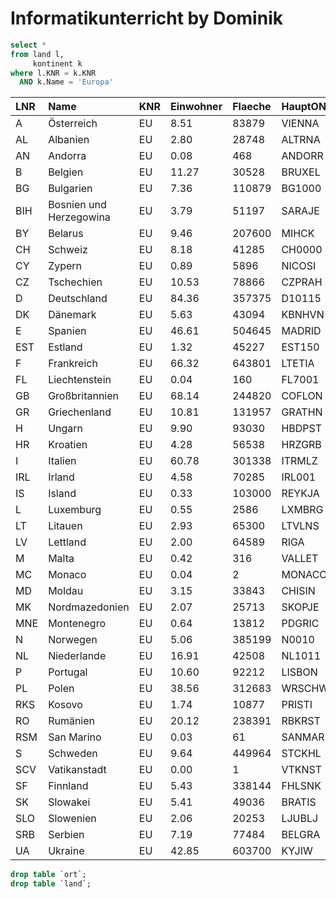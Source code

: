 # Informatikunterricht by Dominik

```SQL
select *
from land l,
     kontinent k
where l.KNR = k.KNR
  AND k.Name = 'Europa'
```

| LNR | Name                    | KNR | Einwohner | Flaeche | HauptONR | KNR | Name   | Flaeche | Einwohner | AnteilErdoberflaeche |
|:----|:------------------------|:----|:----------|:--------|:---------|:----|:-------|:--------|:----------|:---------------------|
| A   | Österreich              | EU  | 8.51      | 83879   | VIENNA   | EU  | Europa | 10      | 733       | 2.10                 |
| AL  | Albanien                | EU  | 2.80      | 28748   | ALTRNA   | EU  | Europa | 10      | 733       | 2.10                 |
| AN  | Andorra                 | EU  | 0.08      | 468     | ANDORR   | EU  | Europa | 10      | 733       | 2.10                 |
| B   | Belgien                 | EU  | 11.27     | 30528   | BRUXEL   | EU  | Europa | 10      | 733       | 2.10                 |
| BG  | Bulgarien               | EU  | 7.36      | 110879  | BG1000   | EU  | Europa | 10      | 733       | 2.10                 |
| BIH | Bosnien und Herzegowina | EU  | 3.79      | 51197   | SARAJE   | EU  | Europa | 10      | 733       | 2.10                 |
| BY  | Belarus                 | EU  | 9.46      | 207600  | MIHCK    | EU  | Europa | 10      | 733       | 2.10                 |
| CH  | Schweiz                 | EU  | 8.18      | 41285   | CH0000   | EU  | Europa | 10      | 733       | 2.10                 |
| CY  | Zypern                  | EU  | 0.89      | 5896    | NICOSI   | EU  | Europa | 10      | 733       | 2.10                 |
| CZ  | Tschechien              | EU  | 10.53     | 78866   | CZPRAH   | EU  | Europa | 10      | 733       | 2.10                 |
| D   | Deutschland             | EU  | 84.36     | 357375  | D10115   | EU  | Europa | 10      | 733       | 2.10                 |
| DK  | Dänemark                | EU  | 5.63      | 43094   | KBNHVN   | EU  | Europa | 10      | 733       | 2.10                 |
| E   | Spanien                 | EU  | 46.61     | 504645  | MADRID   | EU  | Europa | 10      | 733       | 2.10                 |
| EST | Estland                 | EU  | 1.32      | 45227   | EST150   | EU  | Europa | 10      | 733       | 2.10                 |
| F   | Frankreich              | EU  | 66.32     | 643801  | LTETIA   | EU  | Europa | 10      | 733       | 2.10                 |
| FL  | Liechtenstein           | EU  | 0.04      | 160     | FL7001   | EU  | Europa | 10      | 733       | 2.10                 |
| GB  | Großbritannien          | EU  | 68.14     | 244820  | COFLON   | EU  | Europa | 10      | 733       | 2.10                 |
| GR  | Griechenland            | EU  | 10.81     | 131957  | GRATHN   | EU  | Europa | 10      | 733       | 2.10                 |
| H   | Ungarn                  | EU  | 9.90      | 93030   | HBDPST   | EU  | Europa | 10      | 733       | 2.10                 |
| HR  | Kroatien                | EU  | 4.28      | 56538   | HRZGRB   | EU  | Europa | 10      | 733       | 2.10                 |
| I   | Italien                 | EU  | 60.78     | 301338  | ITRMLZ   | EU  | Europa | 10      | 733       | 2.10                 |
| IRL | Irland                  | EU  | 4.58      | 70285   | IRL001   | EU  | Europa | 10      | 733       | 2.10                 |
| IS  | Island                  | EU  | 0.33      | 103000  | REYKJA   | EU  | Europa | 10      | 733       | 2.10                 |
| L   | Luxemburg               | EU  | 0.55      | 2586    | LXMBRG   | EU  | Europa | 10      | 733       | 2.10                 |
| LT  | Litauen                 | EU  | 2.93      | 65300   | LTVLNS   | EU  | Europa | 10      | 733       | 2.10                 |
| LV  | Lettland                | EU  | 2.00      | 64589   | RIGA     | EU  | Europa | 10      | 733       | 2.10                 |
| M   | Malta                   | EU  | 0.42      | 316     | VALLET   | EU  | Europa | 10      | 733       | 2.10                 |
| MC  | Monaco                  | EU  | 0.04      | 2       | MONACO   | EU  | Europa | 10      | 733       | 2.10                 |
| MD  | Moldau                  | EU  | 3.15      | 33843   | CHISIN   | EU  | Europa | 10      | 733       | 2.10                 |
| MK  | Nordmazedonien          | EU  | 2.07      | 25713   | SKOPJE   | EU  | Europa | 10      | 733       | 2.10                 |
| MNE | Montenegro              | EU  | 0.64      | 13812   | PDGRIC   | EU  | Europa | 10      | 733       | 2.10                 |
| N   | Norwegen                | EU  | 5.06      | 385199  | N0010    | EU  | Europa | 10      | 733       | 2.10                 |
| NL  | Niederlande             | EU  | 16.91     | 42508   | NL1011   | EU  | Europa | 10      | 733       | 2.10                 |
| P   | Portugal                | EU  | 10.60     | 92212   | LISBON   | EU  | Europa | 10      | 733       | 2.10                 |
| PL  | Polen                   | EU  | 38.56     | 312683  | WRSCHW   | EU  | Europa | 10      | 733       | 2.10                 |
| RKS | Kosovo                  | EU  | 1.74      | 10877   | PRISTI   | EU  | Europa | 10      | 733       | 2.10                 |
| RO  | Rumänien                | EU  | 20.12     | 238391  | RBKRST   | EU  | Europa | 10      | 733       | 2.10                 |
| RSM | San Marino              | EU  | 0.03      | 61      | SANMAR   | EU  | Europa | 10      | 733       | 2.10                 |
| S   | Schweden                | EU  | 9.64      | 449964  | STCKHL   | EU  | Europa | 10      | 733       | 2.10                 |
| SCV | Vatikanstadt            | EU  | 0.00      | 1       | VTKNST   | EU  | Europa | 10      | 733       | 2.10                 |
| SF  | Finnland                | EU  | 5.43      | 338144  | FHLSNK   | EU  | Europa | 10      | 733       | 2.10                 |
| SK  | Slowakei                | EU  | 5.41      | 49036   | BRATIS   | EU  | Europa | 10      | 733       | 2.10                 |
| SLO | Slowenien               | EU  | 2.06      | 20253   | LJUBLJ   | EU  | Europa | 10      | 733       | 2.10                 |
| SRB | Serbien                 | EU  | 7.19      | 77484   | BELGRA   | EU  | Europa | 10      | 733       | 2.10                 |
| UA  | Ukraine                 | EU  | 42.85     | 603700  | KYJIW    | EU  | Europa | 10      | 733       | 2.10                 |

```SQL
drop table `ort`;
drop table `land`;
```
